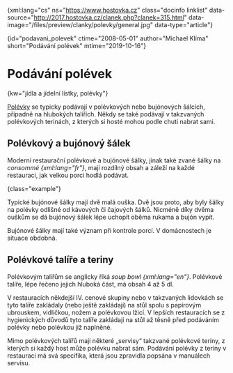 
{xml:lang="cs" ns="https://www.hostovka.cz" class="docinfo linklist" data-source="http://2017.hostovka.cz/clanek.php?clanek=315.html" data-image="/files/preview/clanky/polevky/general.jpg" data-type="article"}

{id="podavani_polevek" ctime="2008-05-01" author="Michael Klíma" short="Podávání polévek" mtime="2019-10-16"}

# Podávání polévek

{kw="jídla a jídelní lístky, polévky"}

[Polévky][1] se typicky podávají v polévkových nebo bujónových šálcích, případně na hlubokých talířích. Někdy se také podávají v takzvaných polévkových terinách, z kterých si hosté mohou podle chuti nabrat sami.

## Polévkový a bujónový šálek

Moderní restaurační polévkové a bujónové šálky, jinak také zvané šálky na _consommé {xml:lang="fr"}_, mají rozdílný obsah a záleží na každé restauraci, jak velkou porci hodlá podávat.

{class="example"}

Typické bujónové šálky mají dvě malá ouška. Dvě jsou proto, aby byly šálky na polévky odlišné od kávových či čajových šálků. Nicméně díky dvěma ouškům se dá bujónový šálek lépe uchopit oběma rukama a bujón vypít.

Bujónové šálky mají také význam při kontrole porcí. V domácnostech je situace obdobná.

## Polévkové talíře a teriny

Polévkovým talířům se anglicky říká _soup bowl {xml:lang="en"}_. Polévkové talíře, lépe řečeno jejich hluboká část, má obsah 4 až 5 dl.

V restauracích někdejší IV. cenové skupiny nebo v takzvaných lidovkách se tyto talíře zakládaly (nebo ještě zakládají) na stůl spolu s papírovým ubrouskem, vidličkou, nožem a polévkovou lžicí. V lepších restauracích se z hygienických důvodů tyto talíře zakládají na stůl až těsně před podáváním polévky nebo polévkou již naplněné.

Mimo polévkových talířů mají některé „servisy“ takzvané polévkové teriny, z kterých si každý host může polévku nabrat sám. Podávání polévky z teriny v restauraci má svá specifika, která jsou zpravidla popsána v manuálech servisu.

 [1]: /druhy_polevek

